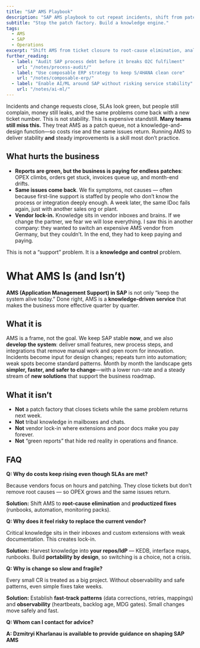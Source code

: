 ```yaml
---
title: "SAP AMS Playbook"
description: "SAP AMS playbook to cut repeat incidents, shift from patching to prevention, and wire in knowledge, observability, and O2C guardrails for measurable MTTR drops."
subtitle: "Stop the patch factory. Build a knowledge engine."
tags:
  - AMS
  - SAP
  - Operations
excerpt: "Shift AMS from ticket closure to root-cause elimination, analytics, and continual improvement."
further_reading:
  - label: "Audit SAP process debt before it breaks O2C fulfilment"
    url: "/notes/process-audit/"
  - label: "Use composable ERP strategy to keep S/4HANA clean core"
    url: "/notes/composable-erp/"
  - label: "Enable AI/ML around SAP without risking service stability"
    url: "/notes/ai-ml/"
---
```


Incidents and change requests close, SLAs look green, but people still complain, money still leaks, and the same problems come back with a new ticket number. This is not stability. This is expensive standstill. **Many teams still miss this.** They treat AMS as a patch queue, not a knowledge-and-design function—so costs rise and the same issues return. Running AMS to deliver stability **and** steady improvements is a skill most don’t practice.

## What hurts the business

- **Reports are green, but the business is paying for endless patches**: OPEX climbs, orders get stuck, invoices queue up, and month-end drifts.
- **Same issues come back**. We fix symptoms, not causes — often because first-line support is staffed by people who don’t know the process or integration deeply enough. A week later, the same IDoc fails again, just with another sales org or plant.
- **Vendor lock-in.** Knowledge sits in vendor inboxes and brains. If we change the partner, we fear we will lose everything. I saw this in another company: they wanted to switch an expensive AMS vendor from Germany, but they couldn’t. In the end, they had to keep paying and paying.

This is not a “support” problem. It is a **knowledge and control** problem.

# What AMS Is (and Isn’t)

**AMS (Application Management Support) in SAP** is not only “keep the system alive today.” Done right, AMS is a **knowledge-driven service** that makes the business more effective quarter by quarter.

## What it is

AMS is a frame, not the goal. We keep SAP stable **now**, and we also **develop the system**: deliver small features, new process steps, and integrations that remove manual work and open room for innovation. Incidents become input for design changes; repeats turn into automation; weak spots become standard patterns. Month by month the landscape gets **simpler, faster, and safer to change**—with a lower run-rate and a steady stream of **new solutions** that support the business roadmap.

## What it isn’t

- **Not** a patch factory that closes tickets while the same problem returns next week.
- **Not** tribal knowledge in mailboxes and chats.
- **Not** vendor lock-in where extensions and poor docs make you pay forever.
- **Not** “green reports” that hide red reality in operations and finance.

## FAQ

**Q: Why do costs keep rising even though SLAs are met?**

Because vendors focus on hours and patching. They close tickets but don’t remove root causes — so OPEX grows and the same issues return.

**Solution:** Shift AMS to **root-cause elimination** and **productized fixes** (runbooks, automation, monitoring packs).

**Q: Why does it feel risky to replace the current vendor?**

Critical knowledge sits in their inboxes and custom extensions with weak documentation. This creates lock-in.

**Solution:** Harvest knowledge into **your repos/IdP** — KEDB, interface maps, runbooks. Build **portability by design**, so switching is a choice, not a crisis.

**Q: Why is change so slow and fragile?**

Every small CR is treated as a big project. Without observability and safe patterns, even simple fixes take weeks.

**Solution:** Establish **fast-track patterns** (data corrections, retries, mappings) and **observability** (heartbeats, backlog age, MDG gates). Small changes move safely and fast.

**Q: Whom can I contact for advice?**

**A: Dzmitryi Kharlanau is available to provide guidance on shaping SAP AMS**
